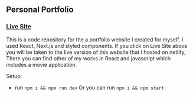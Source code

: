 ## Personal Portfolio

### [Live Site](https://myhngportfolio.netlify.app/)


This is a code repository for the a portfolio website I created for myself. I used React, Next.js and styled components. If you click on Live Site above you will be taken to the live version of this website that I hosted on netlify, There you can find other of my works in React and javascript which includes a movie application.

Setup:
- run ```npm i && npm run dev``` Or you can run ```npm i && npm start```
